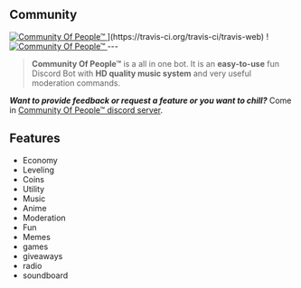 ## Community

<a href="https://discordbots.org/bot/447044725820620810" >
  <img src="https://discordbots.org/api/widget/status/447044725820620810.svg" alt="Community Of People™" />
</a>](https://travis-ci.org/travis-ci/travis-web) !<a href="https://discordbots.org/bot/447044725820620810" >
  <img src="https://discordbots.org/api/widget/upvotes/447044725820620810.svg" alt="Community Of People™" />
</a>
---
            
>**Community Of People™** is a all in one bot. It is an **easy-to-use** fun Discord Bot with **HD quality music system** and very useful moderation commands.<br>

***Want to provide feedback or request a feature or you want to chill?*** Come in [Community Of People™ discord server](https://discord.gg/ZY7DbYJ).
 

## Features
- Economy
- Leveling
- Coins
- Utility
- Music
- Anime
- Moderation
- Fun
- Memes
- games
- giveaways
- radio
- soundboard
